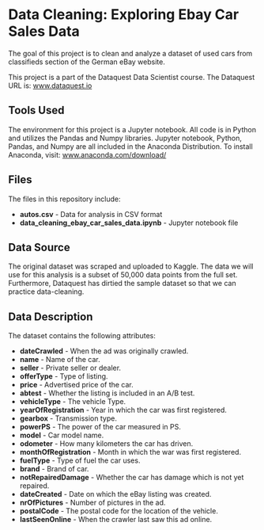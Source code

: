 # Data Cleaning: Exploring Ebay Car Sales Data
The goal of this project is to clean and analyze a dataset of used cars from classifieds section of the German eBay website.

This project is a part of the Dataquest Data Scientist course. The Dataquest URL is: www.dataquest.io

## Tools Used
The environment for this project is a Jupyter notebook. All code is in Python and utilizes the Pandas and Numpy libraries. Jupyter notebook, Python, Pandas, and Numpy are all included in the Anaconda Distribution. To install Anaconda, visit: www.anaconda.com/download/

## Files
The files in this repository include:
- **autos.csv** - Data for analysis in CSV format
- **data_cleaning_ebay_car_sales_data.ipynb** - Jupyter notebook file

## Data Source
The original dataset was scraped and uploaded to Kaggle. The data we will use for this analysis is a subset of 50,000 data points from the full set.  Furthermore, Dataquest has dirtied the sample dataset so that we can practice data-cleaning.

## Data Description
The dataset contains the following attributes:
- **dateCrawled** - When the ad was originally crawled.
- **name** - Name of the car.
- **seller** - Private seller or dealer.
- **offerType** - Type of listing.
- **price** - Advertised price of the car.
- **abtest** - Whether the listing is included in an A/B test.
- **vehicleType** - The vehicle Type.
- **yearOfRegistration** - Year in which the car was first registered.
- **gearbox** - Transmission type.
- **powerPS** - The power of the car measured in PS.
- **model** - Car model name.
- **odometer** - How many kilometers the car has driven.
- **monthOfRegistration** - Month in which the war was first registered.
- **fuelType** - Type of fuel the car uses.
- **brand** - Brand of car.
- **notRepairedDamage** - Whether the car has damage which is not yet repaired.
- **dateCreated** - Date on which the eBay listing was created.
- **nrOfPictures** - Number of pictures in the ad.
- **postalCode** - The postal code for the location of the vehicle.
- **lastSeenOnline** - When the crawler last saw this ad online.
